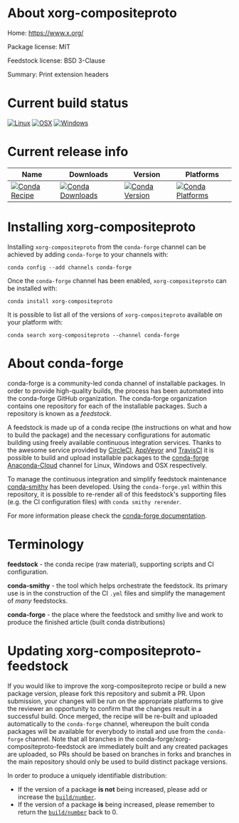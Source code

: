 About xorg-compositeproto
=========================

Home: https://www.x.org/

Package license: MIT

Feedstock license: BSD 3-Clause

Summary: Print extension headers



Current build status
====================

[![Linux](https://img.shields.io/circleci/project/github/conda-forge/xorg-compositeproto-feedstock/master.svg?label=Linux)](https://circleci.com/gh/conda-forge/xorg-compositeproto-feedstock)
[![OSX](https://img.shields.io/travis/conda-forge/xorg-compositeproto-feedstock/master.svg?label=macOS)](https://travis-ci.org/conda-forge/xorg-compositeproto-feedstock)
[![Windows](https://img.shields.io/appveyor/ci/conda-forge/xorg-compositeproto-feedstock/master.svg?label=Windows)](https://ci.appveyor.com/project/conda-forge/xorg-compositeproto-feedstock/branch/master)

Current release info
====================

| Name | Downloads | Version | Platforms |
| --- | --- | --- | --- |
| [![Conda Recipe](https://img.shields.io/badge/recipe-xorg--compositeproto-green.svg)](https://anaconda.org/conda-forge/xorg-compositeproto) | [![Conda Downloads](https://img.shields.io/conda/dn/conda-forge/xorg-compositeproto.svg)](https://anaconda.org/conda-forge/xorg-compositeproto) | [![Conda Version](https://img.shields.io/conda/vn/conda-forge/xorg-compositeproto.svg)](https://anaconda.org/conda-forge/xorg-compositeproto) | [![Conda Platforms](https://img.shields.io/conda/pn/conda-forge/xorg-compositeproto.svg)](https://anaconda.org/conda-forge/xorg-compositeproto) |

Installing xorg-compositeproto
==============================

Installing `xorg-compositeproto` from the `conda-forge` channel can be achieved by adding `conda-forge` to your channels with:

```
conda config --add channels conda-forge
```

Once the `conda-forge` channel has been enabled, `xorg-compositeproto` can be installed with:

```
conda install xorg-compositeproto
```

It is possible to list all of the versions of `xorg-compositeproto` available on your platform with:

```
conda search xorg-compositeproto --channel conda-forge
```


About conda-forge
=================

conda-forge is a community-led conda channel of installable packages.
In order to provide high-quality builds, the process has been automated into the
conda-forge GitHub organization. The conda-forge organization contains one repository
for each of the installable packages. Such a repository is known as a *feedstock*.

A feedstock is made up of a conda recipe (the instructions on what and how to build
the package) and the necessary configurations for automatic building using freely
available continuous integration services. Thanks to the awesome service provided by
[CircleCI](https://circleci.com/), [AppVeyor](http://www.appveyor.com/)
and [TravisCI](https://travis-ci.org/) it is possible to build and upload installable
packages to the [conda-forge](https://anaconda.org/conda-forge)
[Anaconda-Cloud](http://docs.anaconda.org/) channel for Linux, Windows and OSX respectively.

To manage the continuous integration and simplify feedstock maintenance
[conda-smithy](http://github.com/conda-forge/conda-smithy) has been developed.
Using the ``conda-forge.yml`` within this repository, it is possible to re-render all of
this feedstock's supporting files (e.g. the CI configuration files) with ``conda smithy rerender``.

For more information please check the [conda-forge documentation](https://conda-forge.org/docs/).

Terminology
===========

**feedstock** - the conda recipe (raw material), supporting scripts and CI configuration.

**conda-smithy** - the tool which helps orchestrate the feedstock.
                   Its primary use is in the construction of the CI ``.yml`` files
                   and simplify the management of *many* feedstocks.

**conda-forge** - the place where the feedstock and smithy live and work to
                  produce the finished article (built conda distributions)


Updating xorg-compositeproto-feedstock
======================================

If you would like to improve the xorg-compositeproto recipe or build a new
package version, please fork this repository and submit a PR. Upon submission,
your changes will be run on the appropriate platforms to give the reviewer an
opportunity to confirm that the changes result in a successful build. Once
merged, the recipe will be re-built and uploaded automatically to the
`conda-forge` channel, whereupon the built conda packages will be available for
everybody to install and use from the `conda-forge` channel.
Note that all branches in the conda-forge/xorg-compositeproto-feedstock are
immediately built and any created packages are uploaded, so PRs should be based
on branches in forks and branches in the main repository should only be used to
build distinct package versions.

In order to produce a uniquely identifiable distribution:
 * If the version of a package **is not** being increased, please add or increase
   the [``build/number``](http://conda.pydata.org/docs/building/meta-yaml.html#build-number-and-string).
 * If the version of a package **is** being increased, please remember to return
   the [``build/number``](http://conda.pydata.org/docs/building/meta-yaml.html#build-number-and-string)
   back to 0.